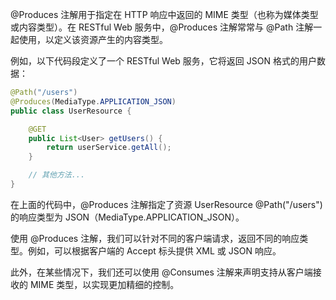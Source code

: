 @Produces 注解用于指定在 HTTP 响应中返回的 MIME 类型（也称为媒体类型或内容类型）。在 RESTful Web 服务中，@Produces 注解常常与 @Path 注解一起使用，以定义该资源产生的内容类型。

例如，以下代码段定义了一个 RESTful Web 服务，它将返回 JSON 格式的用户数据：

```java
@Path("/users")
@Produces(MediaType.APPLICATION_JSON)
public class UserResource {

    @GET
    public List<User> getUsers() {
        return userService.getAll();
    }

    // 其他方法...
}
```

在上面的代码中，@Produces 注解指定了资源 UserResource @Path("/users") 的响应类型为 JSON（MediaType.APPLICATION_JSON）。

使用 @Produces 注解，我们可以针对不同的客户端请求，返回不同的响应类型。例如，可以根据客户端的 Accept 标头提供 XML 或 JSON 响应。

此外，在某些情况下，我们还可以使用 @Consumes 注解来声明支持从客户端接收的 MIME 类型，以实现更加精细的控制。
